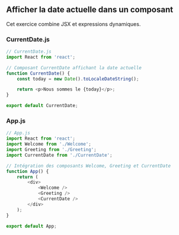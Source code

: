 ## Afficher la date actuelle dans un composant

Cet exercice combine JSX et expressions dynamiques.

### CurrentDate.js
```javascript
// CurrentDate.js
import React from 'react';

// Composant CurrentDate affichant la date actuelle
function CurrentDate() {
    const today = new Date().toLocaleDateString();

    return <p>Nous sommes le {today}</p>;
}

export default CurrentDate;
```

### App.js
```javascript
// App.js
import React from 'react';
import Welcome from './Welcome';
import Greeting from './Greeting';
import CurrentDate from './CurrentDate';

// Intégration des composants Welcome, Greeting et CurrentDate
function App() {
    return (
        <div>
            <Welcome />
            <Greeting />
            <CurrentDate />
        </div>
    );
}

export default App;
```